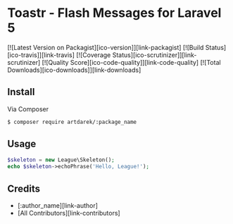 # Toastr - Flash Messages for Laravel 5

[![Latest Version on Packagist][ico-version]][link-packagist]
[![Build Status][ico-travis]][link-travis]
[![Coverage Status][ico-scrutinizer]][link-scrutinizer]
[![Quality Score][ico-code-quality]][link-code-quality]
[![Total Downloads][ico-downloads]][link-downloads]

## Install

Via Composer

``` bash
$ composer require artdarek/:package_name
```

## Usage

``` php
$skeleton = new League\Skeleton();
echo $skeleton->echoPhrase('Hello, League!');
```

## Credits

- [:author_name][link-author]
- [All Contributors][link-contributors]